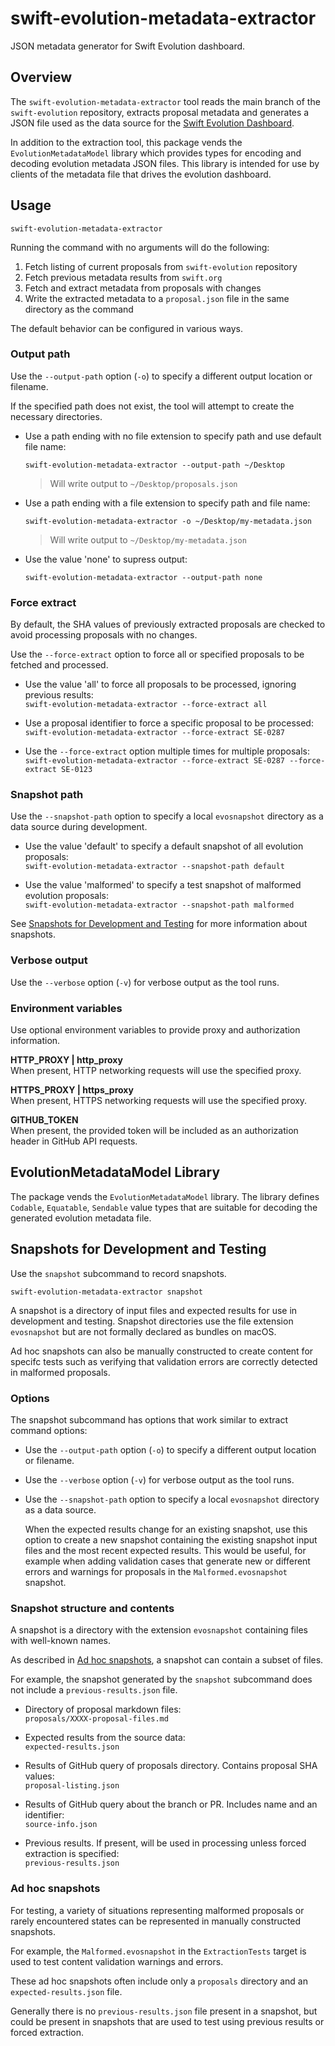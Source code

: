 # swift-evolution-metadata-extractor
JSON metadata generator for Swift Evolution dashboard.

## Overview
The `swift-evolution-metadata-extractor` tool reads the main branch of the `swift-evolution` repository, extracts proposal metadata and generates a JSON file used as the data source for the [Swift Evolution Dashboard](https://swift-org/swift-evolution).

In addition to the extraction tool, this package vends the `EvolutionMetadataModel` library which provides types for encoding and decoding evolution metadata JSON files. This library is intended for use by clients of the metadata file that drives the evolution dashboard. 

## Usage

`swift-evolution-metadata-extractor`

Running the command with no arguments will do the following:
1. Fetch listing of current proposals from `swift-evolution` repository
2. Fetch previous metadata results from `swift.org`
3. Fetch and extract metadata from proposals with changes
4. Write the extracted metadata to a `proposal.json` file in the same directory as the command

The default behavior can be configured in various ways.

### Output path

Use the `--output-path` option (`-o`) to specify a different output location or filename.

If the specified path does not exist, the tool will attempt to create the necessary directories.

- Use a path ending with no file extension to specify path and use default file name:  

  `swift-evolution-metadata-extractor --output-path ~/Desktop`  
  
  > Will write output to `~/Desktop/proposals.json`

- Use a path ending with a file extension to specify path and file name:

  `swift-evolution-metadata-extractor -o ~/Desktop/my-metadata.json`  
  
  > Will write output to `~/Desktop/my-metadata.json`

- Use the value 'none' to supress output:  

  `swift-evolution-metadata-extractor --output-path none`


### Force extract

By default, the SHA values of previously extracted proposals are checked to avoid processing proposals with no changes.

Use the `--force-extract` option to force all or specified proposals to be fetched and processed.

- Use the value 'all' to force all proposals to be processed, ignoring previous results:  
  `swift-evolution-metadata-extractor --force-extract all`

- Use a proposal identifier to force a specific proposal to be processed:  
  `swift-evolution-metadata-extractor --force-extract SE-0287`

- Use the `--force-extract` option multiple times for multiple proposals:  
  `swift-evolution-metadata-extractor --force-extract SE-0287 --force-extract SE-0123`

### Snapshot path

Use the `--snapshot-path` option to specify a local `evosnapshot` directory as a data source during development.

- Use the value 'default' to specify a default snapshot of all evolution proposals:  
  `swift-evolution-metadata-extractor --snapshot-path default`
  
- Use the value 'malformed' to specify a test snapshot of malformed evolution proposals:  
  `swift-evolution-metadata-extractor --snapshot-path malformed`

See [Snapshots for Development and Testing](#snapshots-for-development-and-testing) for more information about snapshots.

### Verbose output

Use the `--verbose` option (`-v`) for verbose output as the tool runs.

### Environment variables
Use optional environment variables to provide proxy and authorization information.

**HTTP_PROXY | http_proxy**  
When present, HTTP networking requests will use the specified proxy.

**HTTPS_PROXY | https_proxy**  
When present, HTTPS networking requests will use the specified proxy.

**GITHUB_TOKEN**  
When present, the provided token will be included as an authorization header in GitHub API requests.

## EvolutionMetadataModel Library
The package vends the `EvolutionMetadataModel` library. The library defines `Codable`, `Equatable`, `Sendable` value types that are suitable for decoding the generated evolution metadata file.

## Snapshots for Development and Testing
Use the `snapshot` subcommand to record snapshots.

`swift-evolution-metadata-extractor snapshot`

A snapshot is a directory of input files and expected results for use in development and testing.  Snapshot directories use the file extension `evosnapshot` but are not formally declared as bundles on macOS.

Ad hoc snapshots can also be manually constructed to create content for specifc tests such as verifying that validation errors are correctly detected in malformed proposals.

### Options
The snapshot subcommand has options that work similar to extract command options:
- Use the `--output-path` option (`-o`) to specify a different output location or filename.

- Use the `--verbose` option (`-v`) for verbose output as the tool runs.

- Use the `--snapshot-path` option to specify a local `evosnapshot` directory as a data source.
  
  When the expected results change for an existing snapshot, use this option to create a new snapshot containing the existing snapshot input files and the most recent expected results. This would be useful, for example when adding validation cases that generate new or different errors and warnings for proposals in the `Malformed.evosnapshot` snapshot.
  
### Snapshot structure and contents
A snapshot is a directory with the extension `evosnapshot` containing files with well-known names.

As described in [Ad hoc snapshots](#ad-hoc-snapshots), a snapshot can contain a subset of files.

For example, the snapshot generated by the `snapshot` subcommand does not include a `previous-results.json` file.

- Directory of proposal markdown files:  
`proposals/XXXX-proposal-files.md`

- Expected results from the source data:  
`expected-results.json`

- Results of GitHub query of proposals directory. Contains proposal SHA values:  
`proposal-listing.json`

- Results of GitHub query about the branch or PR. Includes name and an identifier:  
`source-info.json`

- Previous results. If present, will be used in processing unless forced extraction is specified:  
`previous-results.json`

### Ad hoc snapshots
For testing, a variety of situations representing malformed proposals or rarely encountered states can be represented in manually constructed snapshots.

For example, the `Malformed.evosnapshot` in the `ExtractionTests` target is used to test content validation warnings and errors.

These ad hoc snapshots often include only a `proposals` directory and an `expected-results.json` file.

Generally there is no `previous-results.json` file present in a snapshot, but could be present in snapshots that are used to test using previous results or forced extraction.
